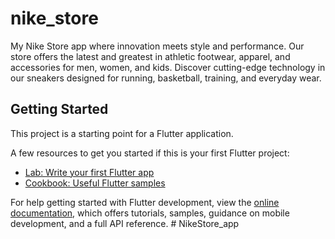 # nike_store

My Nike Store app where innovation meets style and performance. Our store offers the latest and greatest in athletic footwear, apparel, and accessories for men, women, and kids. Discover cutting-edge technology in our sneakers designed for running, basketball, training, and everyday wear.

## Getting Started

This project is a starting point for a Flutter application.

A few resources to get you started if this is your first Flutter project:

- [Lab: Write your first Flutter app](https://docs.flutter.dev/get-started/codelab)
- [Cookbook: Useful Flutter samples](https://docs.flutter.dev/cookbook)

For help getting started with Flutter development, view the
[online documentation](https://docs.flutter.dev/), which offers tutorials,
samples, guidance on mobile development, and a full API reference.
#   N i k e S t o r e _ a p p  
 